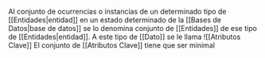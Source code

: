 Al conjunto de ocurrencias o instancias de un determinado tipo de [[Entidades|entidad]] en un estado determinado de la [[Bases de Datos|base de datos]] se lo denomina conjunto de [[Entidades]] de ese tipo de [[Entidades|entidad]]. A este tipo de [[Dato]] se le llama ![[Atributos Clave]]
El conjunto de [[Atributos Clave]] tiene que ser minimal
